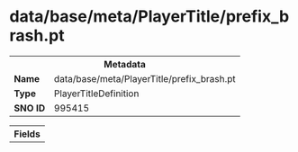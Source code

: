 <h1>data/base/meta/PlayerTitle/prefix_brash.pt</h1><table><tr><th colspan="100%">Metadata</th></tr><tr><td><b>Name</b></td><td>data/base/meta/PlayerTitle/prefix_brash.pt</td></tr><tr><td><b>Type</b></td><td>PlayerTitleDefinition</td></tr><tr><td><b>SNO ID</b></td><td>995415</td></tr></table>

<table><tr><th colspan="100%">Fields</th></tr></table>

